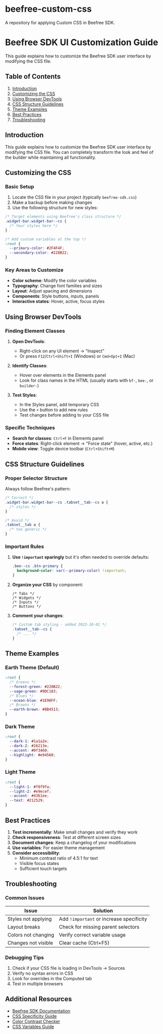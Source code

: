 # beefree-custom-css
A repository for applying Custom CSS in Beefree SDK.

# Beefree SDK UI Customization Guide
This guide explains how to customize the Beefree SDK user interface by modifying the CSS file.

## Table of Contents
1. [Introduction](#introduction)
2. [Customizing the CSS](#customizing-the-css)
3. [Using Browser DevTools](#using-browser-devtools)
4. [CSS Structure Guidelines](#css-structure-guidelines)
5. [Theme Examples](#theme-examples)
6. [Best Practices](#best-practices)
7. [Troubleshooting](#troubleshooting)

## Introduction

This guide explains how to customize the Beefree SDK user interface by modifying the CSS file. You can completely transform the look and feel of the builder while maintaining all functionality.

## Customizing the CSS

### Basic Setup

1. Locate the CSS file in your project (typically `beefree-sdk.css`)
2. Make a backup before making changes
3. Use the following structure for new styles:

```css
/* Target elements using Beefree's class structure */
.widget-bar.widget-bar--cs {
  /* Your styles here */
}

/* Add custom variables at the top */
:root {
  --primary-color: #2F4F4F;
  --secondary-color: #228B22;
}
```

### Key Areas to Customize

- **Color scheme**: Modify the color variables
- **Typography**: Change font families and sizes
- **Layout**: Adjust spacing and dimensions
- **Components**: Style buttons, inputs, panels
- **Interactive states**: Hover, active, focus styles

## Using Browser DevTools

### Finding Element Classes

1. **Open DevTools**:
   - Right-click on any UI element → "Inspect"
   - Or press `F12`/`Ctrl+Shift+I` (Windows) or `Cmd+Opt+I` (Mac)

2. **Identify Classes**:
   - Hover over elements in the Elements panel
   - Look for class names in the HTML (usually starts with `bf-`, `bee-`, or `builder-`)

3. **Test Styles**:
   - In the Styles panel, add temporary CSS
   - Use the `+` button to add new rules
   - Test changes before adding to your CSS file


### Specific Techniques

- **Search for classes**: `Ctrl+F` in Elements panel
- **Force states**: Right-click element → "Force state" (hover, active, etc.)
- **Mobile view**: Toggle device toolbar (`Ctrl+Shift+M`)

## CSS Structure Guidelines

### Proper Selector Structure

Always follow Beefree's pattern:
```css
/* Correct */
.widget-bar.widget-bar--cs .tabset__tab--cs a {
  /* styles */
}

/* Avoid */
.tabset__tab a {
  /* too generic */
}
```

### Important Rules

1. **Use `!important` sparingly** but it's often needed to override defaults:
   ```css
   .bee--cs .btn-primary {
     background-color: var(--primary-color) !important;
   }
   ```

2. **Organize your CSS** by component:
   ```
   /* Tabs */
   /* Widgets */
   /* Inputs */
   /* Buttons */
   ```

3. **Comment your changes**:
   ```css
   /* Custom tab styling - added 2023-10-01 */
   .tabset__tab--cs {
     /* ... */
   }
   ```

## Theme Examples

### Earth Theme (Default)

```css
:root {
  /* Greens */
  --forest-green: #228B22;
  --sage-green: #9DC183;
  /* Blues */
  --ocean-blue: #1E90FF;
  /* Browns */
  --earth-brown: #8B4513;
}
```

### Dark Theme

```css
:root {
  --dark-1: #1a1a2e;
  --dark-2: #16213e;
  --accent: #0f3460;
  --highlight: #e94560;
}
```

### Light Theme

```css
:root {
  --light-1: #f8f9fa;
  --light-2: #e9ecef;
  --accent: #4361ee;
  --text: #212529;
}
```

## Best Practices

1. **Test incrementally**: Make small changes and verify they work
2. **Check responsiveness**: Test at different screen sizes
3. **Document changes**: Keep a changelog of your modifications
4. **Use variables**: For easier theme management
5. **Consider accessibility**:
   - Minimum contrast ratio of 4.5:1 for text
   - Visible focus states
   - Sufficient touch targets

## Troubleshooting

### Common Issues

| Issue | Solution |
|-------|----------|
| Styles not applying | Add `!important` or increase specificity |
| Layout breaks | Check for missing parent selectors |
| Colors not changing | Verify correct variable usage |
| Changes not visible | Clear cache (Ctrl+F5) |

### Debugging Tips

1. Check if your CSS file is loading in DevTools → Sources
2. Verify no syntax errors in CSS
3. Look for overrides in the Computed tab
4. Test in multiple browsers

## Additional Resources

- [Beefree SDK Documentation](https://beefree.io/docs)
- [CSS Specificity Guide](https://developer.mozilla.org/en-US/docs/Web/CSS/Specificity)
- [Color Contrast Checker](https://webaim.org/resources/contrastchecker/)
- [CSS Variables Guide](https://css-tricks.com/patterns-for-practical-css-custom-properties/)
